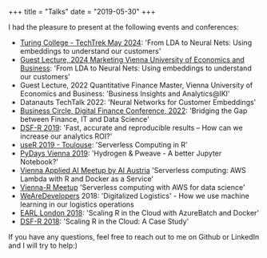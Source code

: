 +++
title = "Talks"
date = "2019-05-30"
+++

I had the pleasure to present at the following events and conferences:

- [Turing College - TechTrek May 2024](https://blog.turingcollege.com/tech-trek-iki-lietuva/): 'From LDA to Neural Nets: Using embeddings to understand our customers'
- [Guest Lecture, 2024 Marketing Vienna University of Economics and Business](https://www.linkedin.com/posts/cordula-cerha_handel-marketing-rds-activity-7183913755942993921-n_K-): 'From LDA to Neural Nets: Using embeddings to understand our customers'
- Guest Lecture, 2022 Quantitative Finance Master, Vienna University of Economics and Business: 'Business Insights and Analytics@IKI'
- Datanauts TechTalk 2022: 'Neural Networks for Customer Embeddings'
- [Business Circle, Digital Finance Conference, 2022](https://businesscircle.at/news/digitalisierung/digital-finance-forum-interview-mit-christoph-bodner-rewe-international/): 'Bridging the Gap between Finance, IT and Data Science'
- [DSF-R 2019](http://dsf.academy/conference/): 'Fast, accurate and reproducible results – How can we increase our analytics ROI?'
- [useR 2019 - Toulouse](http://www.user2019.fr/): 'Serverless Computing in R'
- [PyDays Vienna 2019](https://www.pydays.at/): 'Hydrogen & Pweave - A better Jupyter Notebook?'
- [Vienna Applied AI Meetup by AI Austria](https://www.meetup.com/de-DE/Vienna-Applied-AI-Meetup-presented-by-AI-Austria/) 'Serverless computing: AWS Lambda with R and Docker as a Service'
- [Vienna-R Meetup](https://www.meetup.com/de-DE/Vienna-Applied-AI-Meetup-presented-by-AI-Austria/) 'Serverless computing with AWS for data science'
- [WeAreDevelopers](https://www.wearedevelopers.com/) 2018: 'Digitalized Logistics' - How we use machine learning in our logistics operations
- [EARL London 2018](https://earlconf.com): 'Scaling R in the Cloud with AzureBatch and Docker'
- [DSF-R 2018](http://dsf.academy/conference/): 'Scaling R in the Cloud: A Case Study' 


If you have any questions, feel free to reach out to me on Github or LinkedIn and I will try to help:)

